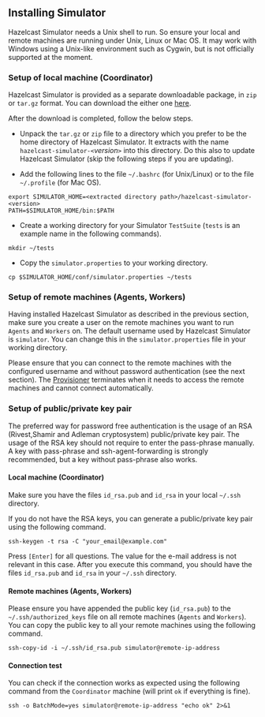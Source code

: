 
## Installing Simulator

Hazelcast Simulator needs a Unix shell to run. So ensure your local and remote machines are running under Unix, Linux or Mac OS. It may work with Windows using a Unix-like environment such as Cygwin, but is not officially supported at the moment.

### Setup of local machine (Coordinator)

Hazelcast Simulator is provided as a separate downloadable package, in `zip` or `tar.gz` format. You can download the either one [here](http://www.hazelcast.org/download).

After the download is completed, follow the below steps.

- Unpack the `tar.gz` or `zip` file to a directory which you prefer to be the home directory of Hazelcast Simulator. It extracts with the name `hazelcast-simulator-<`*version*`>` into this directory. Do this also to update Hazelcast Simulator (skip the following steps if you are updating).

- Add the following lines to the file `~/.bashrc` (for Unix/Linux) or to the file `~/.profile` (for Mac OS).

```
export SIMULATOR_HOME=<extracted directory path>/hazelcast-simulator-<version>
PATH=$SIMULATOR_HOME/bin:$PATH
```

- Create a working directory for your Simulator `TestSuite` (`tests` is an example name in the following commands).

```
mkdir ~/tests
```

- Copy the `simulator.properties` to your working directory.

```
cp $SIMULATOR_HOME/conf/simulator.properties ~/tests
```

### Setup of remote machines (Agents, Workers)

Having installed Hazelcast Simulator as described in the previous section, make sure you create a user on the remote machines you want to run `Agents` and `Workers` on. The default username used by Hazelcast Simulator is `simulator`. You can change this in the `simulator.properties` file in your working directory.

Please ensure that you can connect to the remote machines with the configured username and without password authentication (see the next section). The [Provisioner](#provisioner) terminates when it needs to access the remote machines and cannot connect automatically.

### Setup of public/private key pair

The preferred way for password free authentication is the usage of an RSA (Rivest,Shamir and Adleman cryptosystem) public/private key pair. The usage of the RSA key should not require to enter the pass-phrase manually. A key with pass-phrase and ssh-agent-forwarding is strongly recommended, but a key without pass-phrase also works.

#### Local machine (Coordinator)

Make sure you have the files `id_rsa.pub` and `id_rsa` in your local `~/.ssh` directory.

If you do not have the RSA keys, you can generate a public/private key pair using the following command.

```
ssh-keygen -t rsa -C "your_email@example.com"
```

Press `[Enter]` for all questions. The value for the e-mail address is not relevant in this case. After you execute this command, you should have the files `id_rsa.pub` and `id_rsa` in your `~/.ssh` directory.

#### Remote machines (Agents, Workers)

Please ensure you have appended the public key (`id_rsa.pub`) to the `~/.ssh/authorized_keys` file on all remote machines (`Agents` and `Workers`). You can 
copy the public key to all your remote machines using the following command.

```
ssh-copy-id -i ~/.ssh/id_rsa.pub simulator@remote-ip-address
```

#### Connection test

You can check if the connection works as expected using the following command from the `Coordinator` machine (will print `ok` if everything is fine).

```
ssh -o BatchMode=yes simulator@remote-ip-address "echo ok" 2>&1
```
